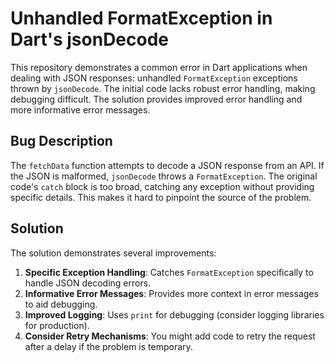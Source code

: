 # Unhandled FormatException in Dart's jsonDecode

This repository demonstrates a common error in Dart applications when dealing with JSON responses:  unhandled `FormatException` exceptions thrown by `jsonDecode`. The initial code lacks robust error handling, making debugging difficult.  The solution provides improved error handling and more informative error messages.

## Bug Description

The `fetchData` function attempts to decode a JSON response from an API. If the JSON is malformed, `jsonDecode` throws a `FormatException`. The original code's `catch` block is too broad, catching any exception without providing specific details.  This makes it hard to pinpoint the source of the problem.

## Solution

The solution demonstrates several improvements:

1. **Specific Exception Handling**: Catches `FormatException` specifically to handle JSON decoding errors.
2. **Informative Error Messages**:  Provides more context in error messages to aid debugging.
3. **Improved Logging**: Uses `print` for debugging (consider logging libraries for production). 
4. **Consider Retry Mechanisms**:  You might add code to retry the request after a delay if the problem is temporary.